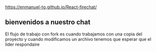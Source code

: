https://enmanuel-tg.github.io/React-firechat/

## bienvenidos a nuestro chat #

El flujo de trabajo con fork es cuando trabajamos con una copia del proyecto y cuando modificamos un archivo tenemos que esperar que el lider respondaire
